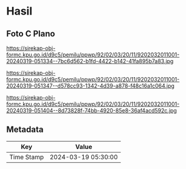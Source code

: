 # Hasil

## Foto C Plano

https://sirekap-obj-formc.kpu.go.id/d9c5/pemilu/ppwp/92/02/03/20/11/9202032011001-20240319-051334--7bc6d562-b1fd-4422-b142-41fa895b7a83.jpg

https://sirekap-obj-formc.kpu.go.id/d9c5/pemilu/ppwp/92/02/03/20/11/9202032011001-20240319-051347--d578cc93-1342-4d39-a878-f48c16a1c064.jpg

https://sirekap-obj-formc.kpu.go.id/d9c5/pemilu/ppwp/92/02/03/20/11/9202032011001-20240319-051404--8d73828f-74bb-4920-85e8-36af4acd592c.jpg


## Metadata

| Key        | Value               |
| ---------- | ------------------- |
| Time Stamp | 2024-03-19 05:30:00 |



